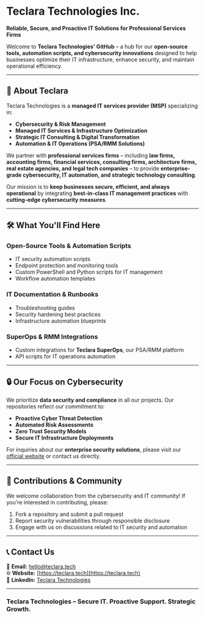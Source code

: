 # Teclara Technologies Inc.

**Reliable, Secure, and Proactive IT Solutions for Professional Services Firms**  

Welcome to **Teclara Technologies' GitHub** – a hub for our **open-source tools, automation scripts, and cybersecurity innovations** designed to help businesses optimize their IT infrastructure, enhance security, and maintain operational efficiency.  

---

## 🚀 About Teclara  

Teclara Technologies is a **managed IT services provider (MSP)** specializing in:  
- **Cybersecurity & Risk Management**  
- **Managed IT Services & Infrastructure Optimization**  
- **Strategic IT Consulting & Digital Transformation**  
- **Automation & IT Operations (PSA/RMM Solutions)**  

We partner with **professional services firms** – including **law firms, accounting firms, financial services, consulting firms, architecture firms, real estate agencies, and legal tech companies** – to provide **enterprise-grade cybersecurity, IT automation, and strategic technology consulting**.  

Our mission is to **keep businesses secure, efficient, and always operational** by integrating **best-in-class IT management practices** with **cutting-edge cybersecurity measures**.

---

## 🛠 What You'll Find Here  

### **Open-Source Tools & Automation Scripts**  
- IT security automation scripts  
- Endpoint protection and monitoring tools  
- Custom PowerShell and Python scripts for IT management  
- Workflow automation templates  

### **IT Documentation & Runbooks**  
- Troubleshooting guides  
- Security hardening best practices  
- Infrastructure automation blueprints  

### **SuperOps & RMM Integrations**  
- Custom integrations for **Teclara SuperOps**, our PSA/RMM platform  
- API scripts for IT operations automation  

---

## 🔒 Our Focus on Cybersecurity  

We prioritize **data security and compliance** in all our projects. Our repositories reflect our commitment to:  
- **Proactive Cyber Threat Detection**  
- **Automated Risk Assessments**  
- **Zero Trust Security Models**  
- **Secure IT Infrastructure Deployments**  

For inquiries about our **enterprise security solutions**, please visit our [official website](https://teclara.tech) or contact us directly.

---

## 📢 Contributions & Community  

We welcome collaboration from the cybersecurity and IT community! If you're interested in contributing, please:  
1. Fork a repository and submit a pull request  
2. Report security vulnerabilities through responsible disclosure  
3. Engage with us on discussions related to IT security and automation  

---

## 📞 Contact Us  

📧 **Email:** [hello@teclara.tech](mailto:hello@teclara.tech)  
🌐 **Website:** [https://teclara.tech](https://teclara.tech)  
🔗 **LinkedIn:** [Teclara Technologies](https://www.linkedin.com/company/teclara)  

---

### **Teclara Technologies – Secure IT. Proactive Support. Strategic Growth.**
